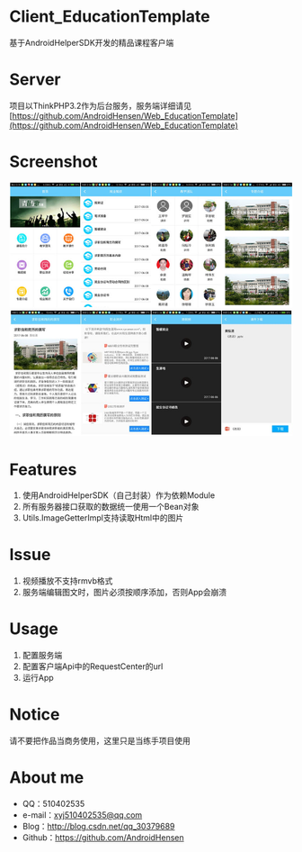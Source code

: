 # Client_EducationTemplate
基于AndroidHelperSDK开发的精品课程客户端
# Server
项目以ThinkPHP3.2作为后台服务，服务端详细请见[https://github.com/AndroidHensen/Web_EducationTemplate](https://github.com/AndroidHensen/Web_EducationTemplate)

# Screenshot
![](https://github.com/AndroidHensen/Client_EducationTemplate/blob/master/perview/perview_1.jpg)
![](https://github.com/AndroidHensen/Client_EducationTemplate/blob/master/perview/perview_2.jpg)

# Features
1. 使用AndroidHelperSDK（自己封装）作为依赖Module
2. 所有服务器接口获取的数据统一使用一个Bean对象
3. Utils.ImageGetterImpl支持读取Html中的图片

# Issue
1. 视频播放不支持rmvb格式
2. 服务端编辑图文时，图片必须按顺序添加，否则App会崩溃

# Usage
1. 配置服务端
2. 配置客户端Api中的RequestCenter的url
3. 运行App

# Notice
请不要把作品当商务使用，这里只是当练手项目使用

# About me
* QQ：510402535
* e-mail：xyj510402535@qq.com
* Blog：http://blog.csdn.net/qq_30379689
* Github：https://github.com/AndroidHensen
